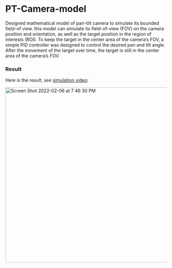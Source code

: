 # PT-Camera-model

Designed mathematical model of pan-tilt camera to simulate its bounded field-of view. this model can simulate its field-of-view (FOV) on the camera position and orientation, as well as the target position in the region of interests (ROI). To keep the target in the center area of the camera’s FOV, a simple PID controller was designed to control the desired pan and tilt angle. After the movement of the target over time, the target is still in the center area of the camera’s FOV.

### Result

Here is the result, see [simulation video](https://www.youtube.com/watch?v=DLapzyhzNdk): 

<img width="547" alt="Screen Shot 2022-02-06 at 7 46 30 PM" src="https://user-images.githubusercontent.com/94488336/152709108-79db2cbc-fc91-4da5-8ce0-7b78f636e464.png">

